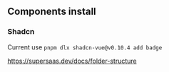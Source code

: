 ## Components install

### Shadcn

Current use `pnpm dlx shadcn-vue@v0.10.4 add badge`

https://supersaas.dev/docs/folder-structure

